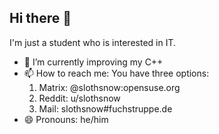 ## Hi there 👋
I'm just a student who is interested in IT.
- 🌱 I’m currently improving my C++
- 📫 How to reach me: You have three options:
  1. Matrix: @slothsnow:opensuse.org
  2. Reddit: u/slothsnow
  3. Mail: slothsnow#fuchstruppe.de
- 😄 Pronouns: he/him

